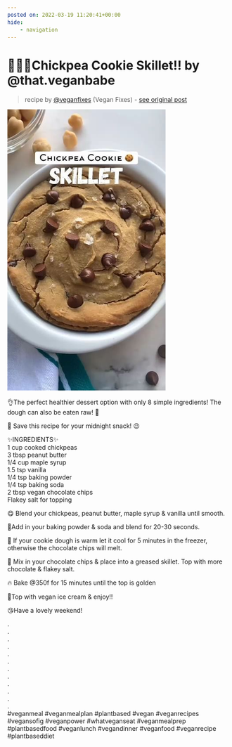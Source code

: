 ```yaml
---
posted on: 2022-03-19 11:20:41+00:00
hide:
    - navigation
---
```


# 🌱🍪🎉Chickpea Cookie Skillet!! by @that.veganbabe 

> recipe by [@veganfixes](https://www.instagram.com/veganfixes/) 
(Vegan Fixes) - [see original post](https://instagram.com/p/CbSJMzqpdOs)

![](../img/veganfixes_19-03-2022_1103.png)

  
👌The perfect healthier dessert option with only 8 simple ingredients! The dough can also be eaten raw! 🤤   
  
🔖 Save this recipe for your midnight snack! 😉   
  
✨INGREDIENTS✨  
1 cup cooked chickpeas  
3 tbsp peanut butter  
1/4 cup maple syrup  
1.5 tsp vanilla  
1/4 tsp baking powder  
1/4 tsp baking soda  
2 tbsp vegan chocolate chips  
Flakey salt for topping  
  
😋 Blend your chickpeas, peanut butter, maple syrup & vanilla until smooth.  
  
💜Add in your baking powder & soda and blend for 20-30 seconds.  
  
🧊 If your cookie dough is warm let it cool for 5 minutes in the freezer, otherwise the chocolate chips will melt.  
  
🍫 Mix in your chocolate chips & place into a greased skillet. Top with more chocolate & flakey salt.  
  
🔥 Bake @350f for 15 minutes until the top is golden   
  
🍦Top with vegan ice cream & enjoy!!  
  
😘Have a lovely weekend!   
  
.  
.  
.  
.  
.  
.  
.  
.  
.  
.  
.  
.  
\#veganmeal \#veganmealplan  \#plantbased \#vegan \#veganrecipes \#vegansofig \#veganpower \#whatveganseat \#veganmealprep \#plantbasedfood \#veganlunch \#vegandinner \#veganfood \#veganrecipe \#plantbaseddiet   